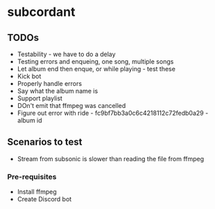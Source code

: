 # subcordant

## TODOs
* Testability - we have to do a delay
* Testing errors and enqueing, one song, multiple songs
* Let album end then enque, or while playing - test these
* Kick bot
* Properly handle errors
* Say what the album name is
* Support playlist
* DOn't emit that ffmpeg was cancelled
* Figure out error with ride - fc9bf7bb3a0c6c4218112c72fedb0a29 - album id

## Scenarios to test
* Stream from subsonic is slower than reading the file from ffmpeg

### Pre-requisites
* Install ffmpeg
* Create Discord bot
